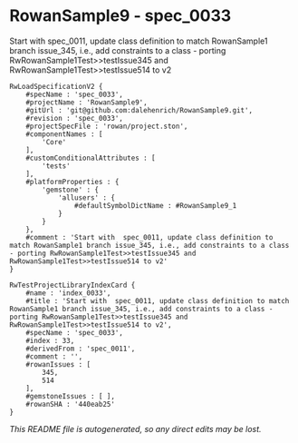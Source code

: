 # RowanSample9 - spec_0033
Start with  spec_0011, update class definition to match RowanSample1 branch issue_345, i.e., add constraints to a class - porting RwRowanSample1Test>>testIssue345 and RwRowanSample1Test>>testIssue514 to v2
```
RwLoadSpecificationV2 {
	#specName : 'spec_0033',
	#projectName : 'RowanSample9',
	#gitUrl : 'git@github.com:dalehenrich/RowanSample9.git',
	#revision : 'spec_0033',
	#projectSpecFile : 'rowan/project.ston',
	#componentNames : [
		'Core'
	],
	#customConditionalAttributes : [
		'tests'
	],
	#platformProperties : {
		'gemstone' : {
			'allusers' : {
				#defaultSymbolDictName : #RowanSample9_1
			}
		}
	},
	#comment : 'Start with  spec_0011, update class definition to match RowanSample1 branch issue_345, i.e., add constraints to a class - porting RwRowanSample1Test>>testIssue345 and RwRowanSample1Test>>testIssue514 to v2'
}

RwTestProjectLibraryIndexCard {
	#name : 'index_0033',
	#title : 'Start with  spec_0011, update class definition to match RowanSample1 branch issue_345, i.e., add constraints to a class - porting RwRowanSample1Test>>testIssue345 and RwRowanSample1Test>>testIssue514 to v2',
	#specName : 'spec_0033',
	#index : 33,
	#derivedFrom : 'spec_0011',
	#comment : '',
	#rowanIssues : [
		345,
		514
	],
	#gemstoneIssues : [ ],
	#rowanSHA : '440eab25'
}
```

*This README file is autogenerated, so any direct edits may be lost.*
